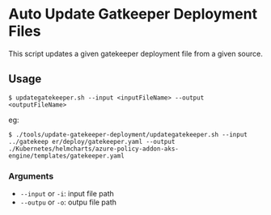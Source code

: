 # Auto Update Gatkeeper Deployment Files

This script updates a given gatekeeper deployment file from a given source.

## Usage

```
$ updategatekeeper.sh --input <inputFileName> --output <outputFileName>
```

eg:
```
$ ./tools/update-gatekeeper-deployment/updategatekeeper.sh --input ../gatekeep er/deploy/gatekeeper.yaml --output ./Kubernetes/helmcharts/azure-policy-addon-aks-engine/templates/gatekeeper.yaml
```

### Arguments

- `--input` or `-i`: input file path 
- `--outpu` or `-o`: outpu file path 